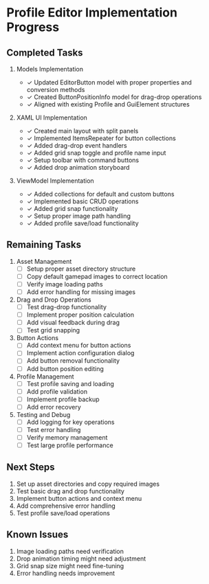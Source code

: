 # Profile Editor Implementation Progress

## Completed Tasks

1. Models Implementation
   - ✓ Updated EditorButton model with proper properties and conversion methods
   - ✓ Created ButtonPositionInfo model for drag-drop operations
   - ✓ Aligned with existing Profile and GuiElement structures

2. XAML UI Implementation
   - ✓ Created main layout with split panels
   - ✓ Implemented ItemsRepeater for button collections
   - ✓ Added drag-drop event handlers
   - ✓ Added grid snap toggle and profile name input
   - ✓ Setup toolbar with command buttons
   - ✓ Added drop animation storyboard

3. ViewModel Implementation
   - ✓ Added collections for default and custom buttons
   - ✓ Implemented basic CRUD operations
   - ✓ Added grid snap functionality
   - ✓ Setup proper image path handling
   - ✓ Added profile save/load functionality

## Remaining Tasks

1. Asset Management
   - [ ] Setup proper asset directory structure
   - [ ] Copy default gamepad images to correct location
   - [ ] Verify image loading paths
   - [ ] Add error handling for missing images

2. Drag and Drop Operations
   - [ ] Test drag-drop functionality
   - [ ] Implement proper position calculation
   - [ ] Add visual feedback during drag
   - [ ] Test grid snapping

3. Button Actions
   - [ ] Add context menu for button actions
   - [ ] Implement action configuration dialog
   - [ ] Add button removal functionality
   - [ ] Add button position editing

4. Profile Management
   - [ ] Test profile saving and loading
   - [ ] Add profile validation
   - [ ] Implement profile backup
   - [ ] Add error recovery

5. Testing and Debug
   - [ ] Add logging for key operations
   - [ ] Test error handling
   - [ ] Verify memory management
   - [ ] Test large profile performance

## Next Steps

1. Set up asset directories and copy required images
2. Test basic drag and drop functionality
3. Implement button actions and context menu
4. Add comprehensive error handling
5. Test profile save/load operations

## Known Issues

1. Image loading paths need verification
2. Drop animation timing might need adjustment
3. Grid snap size might need fine-tuning
4. Error handling needs improvement
